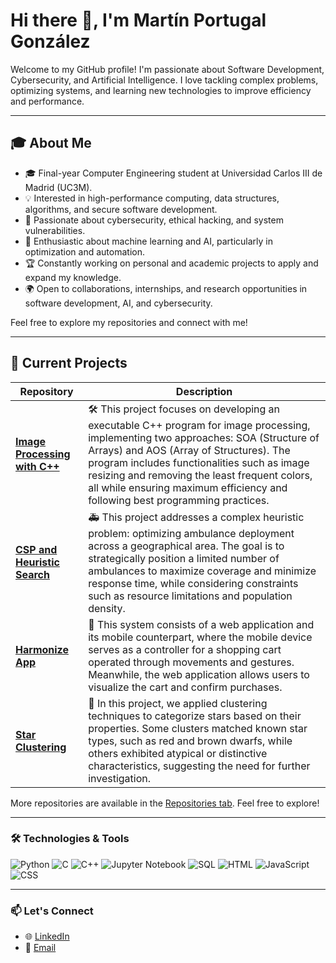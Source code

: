 # Hi there 👋, I'm Martín Portugal González

Welcome to my GitHub profile! I'm passionate about Software Development, Cybersecurity, and Artificial Intelligence. I love tackling complex problems, optimizing systems, and learning new technologies to improve efficiency and performance.

---

## 🎓 About Me
- 🎓 Final-year Computer Engineering student at Universidad Carlos III de Madrid (UC3M).
- 💡 Interested in high-performance computing, data structures, algorithms, and secure software development.
- 🔐 Passionate about cybersecurity, ethical hacking, and system vulnerabilities.
- 🤖 Enthusiastic about machine learning and AI, particularly in optimization and automation.
- 🏆 Constantly working on personal and academic projects to apply and expand my knowledge.
- 🌍 Open to collaborations, internships, and research opportunities in software development, AI, and cybersecurity.

Feel free to explore my repositories and connect with me!

---

## 🔭 Current Projects  

| Repository | Description |  
|------------|-------------|  
| **[Image Processing with C++](https://github.com/MartinPG22/imtool)** | 🛠️ This project focuses on developing an executable C++ program for image processing, implementing two approaches: SOA (Structure of Arrays) and AOS (Array of Structures). The program includes functionalities such as image resizing and removing the least frequent colors, all while ensuring maximum efficiency and following best programming practices. |  
| **[CSP and Heuristic Search](https://github.com/MartinPG22/CSP---Busqueda-Heuristica)** | 🚑 This project addresses a complex heuristic problem: optimizing ambulance deployment across a geographical area. The goal is to strategically position a limited number of ambulances to maximize coverage and minimize response time, while considering constraints such as resource limitations and population density. |  
| **[Harmonize App](https://github.com/MartinPG22/Interactive-and-Ubiquitous-Systems)** | 🎵 This system consists of a web application and its mobile counterpart, where the mobile device serves as a controller for a shopping cart operated through movements and gestures. Meanwhile, the web application allows users to visualize the cart and confirm purchases. |  
| **[Star Clustering](https://github.com/MartinPG22/Clustering-Estrellas)** | 🚀 In this project, we applied clustering techniques to categorize stars based on their properties. Some clusters matched known star types, such as red and brown dwarfs, while others exhibited atypical or distinctive characteristics, suggesting the need for further investigation. |  

More repositories are available in the [Repositories tab](https://github.com/MartinPG22?tab=repositories). Feel free to explore!

---

### 🛠️ Technologies & Tools

![Python](https://img.shields.io/badge/-Python-3776AB?logo=python&logoColor=white&style=flat)
![C](https://img.shields.io/badge/-C-A8B9CC?logo=c&logoColor=black&style=flat)
![C++](https://img.shields.io/badge/-C++-00599C?logo=c%2B%2B&logoColor=white&style=flat)
![Jupyter Notebook](https://img.shields.io/badge/-Jupyter%20Notebook-F37626?logo=jupyter&logoColor=white&style=flat)
![SQL](https://img.shields.io/badge/-SQL-4479A1?logo=MySQL&logoColor=white&style=flat)
![HTML](https://img.shields.io/badge/-HTML-E34F26?logo=html5&logoColor=white&style=flat)
![JavaScript](https://img.shields.io/badge/-JavaScript-F7DF1E?logo=javascript&logoColor=black&style=flat)
![CSS](https://img.shields.io/badge/-CSS-1572B6?logo=css3&logoColor=white&style=flat)

---

### 📫 Let's Connect

- 🌐 [LinkedIn](https://www.linkedin.com/in/martin-portugal)
- 📧 [Email](mailto:martin.prt.glez@gmail.com)
